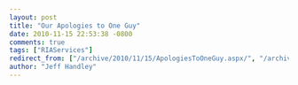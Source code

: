 ```yaml
---
layout: post
title: "Our Apologies to One Guy"
date: 2010-11-15 22:53:38 -0800
comments: true
tags: ["RIAServices"]
redirect_from: ["/archive/2010/11/15/ApologiesToOneGuy.aspx/", "/archive/2010/11/15/apologiestooneguy.aspx"]
author: "Jeff Handley"
---
```


